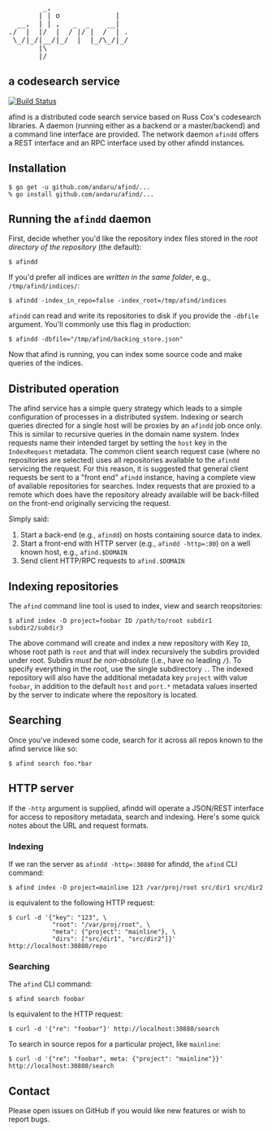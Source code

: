 <pre>
        _,
       | | o             |
  __,  | | ,   _  _    __|
./  |  |/  |  / |/ |  /  | .
 \_/|_/|__/|_/  |  |_/\_/|_/
       |\
       |/
</pre>
a codesearch service
--------------------
[![Build Status](https://travis-ci.org/andaru/afind.svg?branch=develop)](https://travis-ci.org/andaru/afind)
 
afind is a distributed code search service based on Russ Cox's
codesearch libraries.  A daemon (running either as a backend
or a master/backend) and a command line interface are provided. The
network daemon `afindd` offers a REST interface and an RPC
interface used by other afindd instances.

Installation
------------

    $ go get -u github.com/andaru/afind/...
    % go install github.com/andaru/afind/...

Running the `afindd` daemon
---------------------------
First, decide whether you'd like the repository index files
stored in the *root directory of the repository* (the default):

    $ afindd

If you'd prefer all indices are *written in the same folder*, e.g., `/tmp/afind/indices/`:

    $ afindd -index_in_repo=false -index_root=/tmp/afind/indices

`afindd` can read and write its repositories to disk if you provide the `-dbfile` argument.
You'll commonly use this flag in production:

    $ afindd -dbfile="/tmp/afind/backing_store.json"

Now that afind is running, you can index some source code and make queries of the indices.

Distributed operation
---------------------
The afind service has a simple query strategy which leads to a simple configuration of processes in a distributed system. Indexing or search queries directed for a single
host will be proxies by an `afindd` job once only. This is similar to recursive queries
in the domain name system. Index requests name their intended target by setting the `host`
key in the `IndexRequest` metadata. The common client search request case 
(where no repositories are selected) uses all repositories available
to the `afindd` servicing the request. For this reason, it is suggested that general client
requests be sent to a "front end" `afindd` instance, having a complete 
view of available repositories for searches. Index requests that are proxied to a remote
which does have the repository already available will be back-filled on the front-end
originally servicing the request.

Simply said:

 1. Start a back-end (e.g., `afindd`) on hosts containing source data to index.
 2. Start a front-end with HTTP server (e.g., `afindd -http=:80`) on a well known host, e.g., `afind.$DOMAIN`
 3. Send client HTTP/RPC requests to `afind.$DOMAIN`

Indexing repositories
---------------------

The `afind` command line tool is used to index, view and search reopsitories:

    $ afind index -D project=foobar ID /path/to/root subdir1 subdir2/subdir3

The above command will create and index a new repository with Key
`ID`, whose root path is `root` and that will index recursively the
subdirs provided under root. Subdirs *must be non-absolute* (i.e.,
have no leading `/`). To specify everything in the root, use the
single subdirectory `.`.  The indexed repository will also have the
additional metadata key `project` with value `foobar`, in addition
to the default `host` and `port.*` metadata values inserted by the
server to indicate where the repository is located.

Searching
---------
Once you've indexed some code, search for it across all repos known to
the afind service like so:

    $ afind search foo.*bar

HTTP server
-----------
If the `-http` argument is supplied, afindd will operate a JSON/REST
interface for access to repository metadata, search and indexing.
Here's some quick notes about the URL and request formats.

### Indexing

If we ran the server as `afindd -http=:30880` for afindd, the `afind` CLI command:

    $ afind index -D project=mainline 123 /var/proj/root src/dir1 src/dir2

is equivalent to the following HTTP request:

    $ curl -d '{"key": "123", \
                "root": "/var/proj/root", \
                "meta": {"project": "mainline"}, \
                "dirs": ["src/dir1", "src/dir2"]}' http://localhost:30880/repo

### Searching

The `afind` CLI command:

    $ afind search foobar

Is equivalent to the HTTP request:

    $ curl -d '{"re": "foobar"}' http://localhost:30880/search
    
To search in source repos for a particular project, like `mainline`:

    $ curl -d '{"re": "foobar", meta: {"project": "mainline"}}' http://localhost:30880/search


Contact
-------
Please open issues on GitHub if you would like new features or wish to report bugs.
